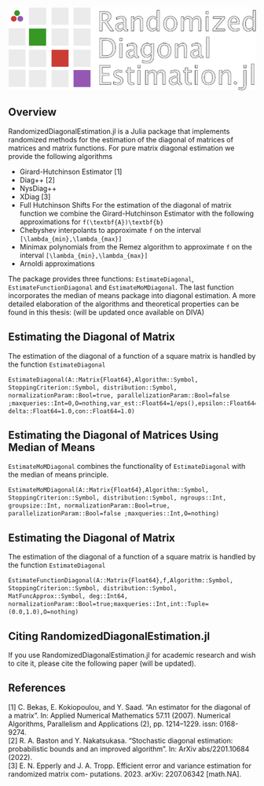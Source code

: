 ![plot](./other/PackageLogo.png)

## Overview

RandomizedDiagonalEstimation.jl is a Julia package that implements randomized methods for the estimation of the diagonal of matrices of matrices and matrix functions. For pure matrix diagonal estimation we provide the following algorithms
* Girard-Hutchinson Estimator [1]
* Diag++ [2]
* NysDiag++
* XDiag [3]
* Full Hutchinson Shifts
For the estimation of the diagonal of matrix function we combine the Girard-Hutchinson Estimator with the following approximations for ``f(\textbf{A})\textbf{b}``
* Chebyshev interpolants to approximate ``f`` on the interval ``[\lambda_{min},\lambda_{max}]``
* Minimax polynomials from the Remez algorithm to approximate ``f`` on the interval ``[\lambda_{min},\lambda_{max}]``
* Arnoldi approximations

The package provides three functions: `EstimateDiagonal`, `EstimateFunctionDiagonal` and `EstimateMoMDiagonal`. The last function incorporates the median of means package into diagonal estimation. A more detailed elaboration of the algorithms and theoretical properties can be found in this thesis: (will be updated once available on DIVA)

## Estimating the Diagonal of Matrix

The estimation of the diagonal of a function of a square matrix is handled by the function `EstimateDiagonal`

```@docs
EstimateDiagonal(A::Matrix{Float64},Algorithm::Symbol, StoppingCriterion::Symbol, distribution::Symbol, normalizationParam::Bool=true, parallelizationParam::Bool=false ;maxqueries::Int=0,O=nothing,var_est::Float64=1/eps(),epsilon::Float64=1.0, delta::Float64=1.0,con::Float64=1.0)
```


## Estimating the Diagonal of Matrices Using Median of Means

`EstimateMoMDiagonal` combines the functionality of `EstimateDiagonal` with the median of means principle.

```@docs
EstimateMoMDiagonal(A::Matrix{Float64},Algorithm::Symbol, StoppingCriterion::Symbol, distribution::Symbol, ngroups::Int, groupsize::Int, normalizationParam::Bool=true, parallelizationParam::Bool=false ;maxqueries::Int,O=nothing)
```

## Estimating the Diagonal of Matrix

The estimation of the diagonal of a function of a square matrix is handled by the function `EstimateDiagonal`

```@docs
EstimateFunctionDiagonal(A::Matrix{Float64},f,Algorithm::Symbol, StoppingCriterion::Symbol, distribution::Symbol, MatFuncApprox::Symbol, deg::Int64, normalizationParam::Bool=true;maxqueries::Int,int::Tuple=(0.0,1.0),O=nothing)
```


## Citing RandomizedDiagonalEstimation.jl

If you use RandomizedDiagonalEstimation.jl for academic research and wish to cite it,
please cite the following paper (will be updated).

## References
[1] C. Bekas, E. Kokiopoulou, and Y. Saad. “An estimator for the diagonal of a matrix”. In: Applied Numerical Mathematics 57.11 (2007). Numerical Algorithms, Parallelism and Applications (2), pp. 1214–1229. issn: 0168-9274.\
[2] R. A. Baston and Y. Nakatsukasa. “Stochastic diagonal estimation: probabilistic bounds and an
improved algorithm”. In: ArXiv abs/2201.10684 (2022).\
[3] E. N. Epperly and J. A. Tropp. Efficient error and variance estimation for randomized matrix com- putations. 2023. arXiv: 2207.06342 [math.NA].
